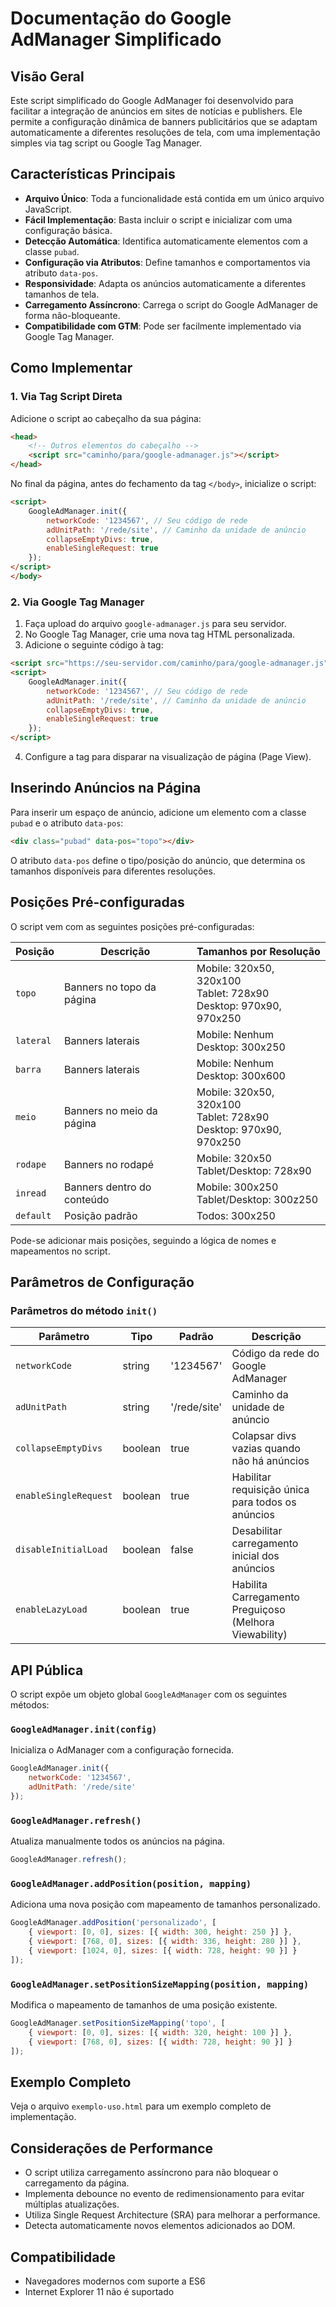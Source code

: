 # Documentação do Google AdManager Simplificado

## Visão Geral

Este script simplificado do Google AdManager foi desenvolvido para facilitar a integração de anúncios em sites de notícias e publishers. Ele permite a configuração dinâmica de banners publicitários que se adaptam automaticamente a diferentes resoluções de tela, com uma implementação simples via tag script ou Google Tag Manager.

## Características Principais

- **Arquivo Único**: Toda a funcionalidade está contida em um único arquivo JavaScript.
- **Fácil Implementação**: Basta incluir o script e inicializar com uma configuração básica.
- **Detecção Automática**: Identifica automaticamente elementos com a classe `pubad`.
- **Configuração via Atributos**: Define tamanhos e comportamentos via atributo `data-pos`.
- **Responsividade**: Adapta os anúncios automaticamente a diferentes tamanhos de tela.
- **Carregamento Assíncrono**: Carrega o script do Google AdManager de forma não-bloqueante.
- **Compatibilidade com GTM**: Pode ser facilmente implementado via Google Tag Manager.

## Como Implementar

### 1. Via Tag Script Direta

Adicione o script ao cabeçalho da sua página:

```html
<head>
    <!-- Outros elementos do cabeçalho -->
    <script src="caminho/para/google-admanager.js"></script>
</head>
```

No final da página, antes do fechamento da tag `</body>`, inicialize o script:

```html
<script>
    GoogleAdManager.init({
        networkCode: '1234567', // Seu código de rede
        adUnitPath: '/rede/site', // Caminho da unidade de anúncio
        collapseEmptyDivs: true,
        enableSingleRequest: true
    });
</script>
</body>
```

### 2. Via Google Tag Manager

1. Faça upload do arquivo `google-admanager.js` para seu servidor.
2. No Google Tag Manager, crie uma nova tag HTML personalizada.
3. Adicione o seguinte código à tag:

```html
<script src="https://seu-servidor.com/caminho/para/google-admanager.js"></script>
<script>
    GoogleAdManager.init({
        networkCode: '1234567', // Seu código de rede
        adUnitPath: '/rede/site', // Caminho da unidade de anúncio
        collapseEmptyDivs: true,
        enableSingleRequest: true
    });
</script>
```

4. Configure a tag para disparar na visualização de página (Page View).

## Inserindo Anúncios na Página

Para inserir um espaço de anúncio, adicione um elemento com a classe `pubad` e o atributo `data-pos`:

```html
<div class="pubad" data-pos="topo"></div>
```

O atributo `data-pos` define o tipo/posição do anúncio, que determina os tamanhos disponíveis para diferentes resoluções.

## Posições Pré-configuradas

O script vem com as seguintes posições pré-configuradas:

| Posição | Descrição | Tamanhos por Resolução |
|---------|-----------|------------------------|
| `topo` | Banners no topo da página | Mobile: 320x50, 320x100<br>Tablet: 728x90<br>Desktop: 970x90, 970x250 |
| `lateral` | Banners laterais | Mobile: Nenhum<br>Desktop: 300x250 |
| `barra` | Banners laterais | Mobile: Nenhum<br>Desktop:  300x600 |
| `meio` | Banners no meio da página | Mobile: 320x50, 320x100<br>Tablet: 728x90<br>Desktop: 970x90, 970x250 |
| `rodape` | Banners no rodapé | Mobile: 320x50<br>Tablet/Desktop: 728x90 |
| `inread` | Banners dentro do conteúdo | Mobile: 300x250<br>Tablet/Desktop: 300z250 |
| `default` | Posição padrão | Todos: 300x250 |

Pode-se adicionar mais posições, seguindo a lógica de nomes e mapeamentos no script.

## Parâmetros de Configuração

### Parâmetros do método `init()`

| Parâmetro | Tipo | Padrão | Descrição |
|-----------|------|--------|-----------|
| `networkCode` | string | '1234567' | Código da rede do Google AdManager |
| `adUnitPath` | string | '/rede/site' | Caminho da unidade de anúncio |
| `collapseEmptyDivs` | boolean | true | Colapsar divs vazias quando não há anúncios |
| `enableSingleRequest` | boolean | true | Habilitar requisição única para todos os anúncios |
| `disableInitialLoad` | boolean | false | Desabilitar carregamento inicial dos anúncios |
| `enableLazyLoad` | boolean | true | Habilita Carregamento Preguiçoso (Melhora Viewability) |

## API Pública

O script expõe um objeto global `GoogleAdManager` com os seguintes métodos:

### `GoogleAdManager.init(config)`

Inicializa o AdManager com a configuração fornecida.

```javascript
GoogleAdManager.init({
    networkCode: '1234567',
    adUnitPath: '/rede/site'
});
```

### `GoogleAdManager.refresh()`

Atualiza manualmente todos os anúncios na página.

```javascript
GoogleAdManager.refresh();
```

### `GoogleAdManager.addPosition(position, mapping)`

Adiciona uma nova posição com mapeamento de tamanhos personalizado.

```javascript
GoogleAdManager.addPosition('personalizado', [
    { viewport: [0, 0], sizes: [{ width: 300, height: 250 }] },
    { viewport: [768, 0], sizes: [{ width: 336, height: 280 }] },
    { viewport: [1024, 0], sizes: [{ width: 728, height: 90 }] }
]);
```

### `GoogleAdManager.setPositionSizeMapping(position, mapping)`

Modifica o mapeamento de tamanhos de uma posição existente.

```javascript
GoogleAdManager.setPositionSizeMapping('topo', [
    { viewport: [0, 0], sizes: [{ width: 320, height: 100 }] },
    { viewport: [768, 0], sizes: [{ width: 728, height: 90 }] }
]);
```

## Exemplo Completo

Veja o arquivo `exemplo-uso.html` para um exemplo completo de implementação.

## Considerações de Performance

- O script utiliza carregamento assíncrono para não bloquear o carregamento da página.
- Implementa debounce no evento de redimensionamento para evitar múltiplas atualizações.
- Utiliza Single Request Architecture (SRA) para melhorar a performance.
- Detecta automaticamente novos elementos adicionados ao DOM.

## Compatibilidade

- Navegadores modernos com suporte a ES6
- Internet Explorer 11 não é suportado
